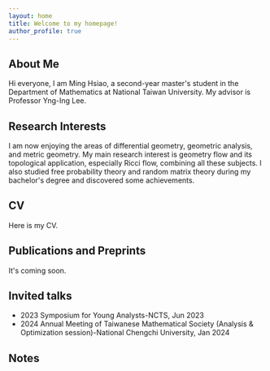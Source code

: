 ```yaml
---
layout: home
title: Welcome to my homepage!
author_profile: true
---
```

## About Me
Hi everyone, I am Ming Hsiao, a second-year master's student in the Department of Mathematics at National Taiwan University. My advisor is Professor Yng-Ing Lee. 
## Research Interests
I am now enjoying the areas of differential geometry, geometric analysis, and metric geometry. My main research interest is geometry flow and its topological application, especially Ricci flow, combining all these subjects. I also studied free probability theory and random matrix theory during my bachelor's degree and discovered some achievements.
## CV
Here is my CV.
## Publications and Preprints
It's coming soon.
## Invited talks
-	2023 Symposium for Young Analysts-NCTS, Jun 2023
- 2024 Annual Meeting of Taiwanese Mathematical Society (Analysis & Optimization session)-National Chengchi University, Jan 2024
## Notes

